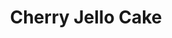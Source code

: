 ---
title: Cherry Jello Cake
description:
tags: family dessert
source: Barbara Rearden
yield: 
ingredients: 
- Yellow or white cake mix + ingredients from box
- Large pkg cherry Jello
- 2 cups water
- - Cool Whip
- 1 can cherry pie filling
instructions: 
- Bake cake mix per box instructions and let the pan cool
- Puch holes in cake with fork
- Mix Jello pack with hot water, pour over cake and refrigerate
- Spread cool whip on top
- Top with cherry pie filling
---